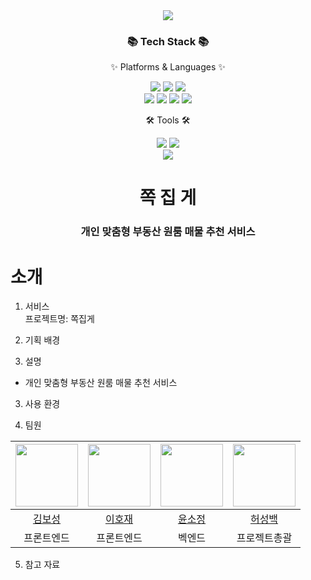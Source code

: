<div align=center>
	<img src="https://capsule-render.vercel.app/api?type=waving&color=auto&height=200&section=header&text=내집어딨조&fontSize=100" />	
</div>
<div align=center>
	<h3>📚 Tech Stack 📚</h3>
	<p>✨ Platforms & Languages ✨</p>
</div>
<div align="center">
	<img src="https://img.shields.io/badge/HTML5-E34F26?style=flat&logo=HTML5&logoColor=white" ;/>
	<img src="https://img.shields.io/badge/CSS3-1572B6?style=flat&logo=CSS3&logoColor=white" ;/>
	<img src="https://img.shields.io/badge/JavaScript-F7DF1E?style=flat&logo=JavaScript&logoColor=white";/>
	<br>
	<img src="https://img.shields.io/badge/Python-3776AB?style=flat&logo=Python&logoColor=white" ;/></a>
	<img src="https://img.shields.io/badge/Oracle%20SQL-F80000?style=flat&logo=Oracle&logoColor=white" ;/>
	<img src="https://img.shields.io/badge/Django-092E20?style=flat&logo=Django&logoColor=white" ;/>
	<img src="https://img.shields.io/badge/Bootstrap-7952B3?style=flat&logo=Bootstrap&logoColor=white";/>
</div>
<div align=center>
	<p>🛠 Tools 🛠</p>
</div>
<div align=center>
	<img src="https://img.shields.io/badge/Visual%20Studio%20Code-007ACC?style=flat&logo=VisualStudioCode&logoColor=white" ;/>
  	<img src="https://img.shields.io/badge/Jupyter%20Notebook-F37626?style=flat&logo=Jupyter&logoColor=white";/></a>
	<br>

</div>

<div align=center>
<img src=![jjg](https://user-images.githubusercontent.com/101788676/209028990-f591ac11-ad6b-4517-b118-866599055835.jpeg)/>
<h1>쪽 집 게</h1>
<h3>개인 맞춤형 부동산 원룸 매물 추천 서비스</h3>
</div>

# 소개

1. 서비스  
프로젝트명: 쪽집게

2. 기획 배경  


2. 설명  
- 개인 맞춤형 부동산 원룸 매물 추천 서비스

3. 사용 환경  

4. 팀원   

|<img src="https://thumb.mt.co.kr/06/2022/08/2022080510591029236_1.jpg" width="100">|<img src="https://pbs.twimg.com/media/DdCRW8NU0AEVjw6?format=jpg&name=4096x4096" width="100">|<img src="https://cdn.k-trendynews.com/news/photo/202211/149873_204830_240.jpg" width="100">|<img src="https://cdn.lecturernews.com/news/photo/202211/112681_346644_4230.jpg" width="100">|
|:---:|:---:|:---:|:---:|
|[김보성](https://github.com/heavenlyview)|[이호재](https://github.com/rurxnrk1234)|[윤소정](https://github.com/sso8910)|[허성백](https://github.com/sungbaekheo)|
|프론트엔드|프론트엔드|벡엔드|프로젝트총괄|  

5. 참고 자료  


